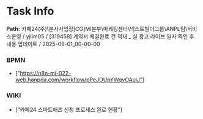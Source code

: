 # Task Info

**Path:** 카페24(주)\본사사업장\[CG]MI본부\마케팅센터\넥스트빌더그룹\ANPL팀\서비스운영 / yjlim05 / [319458] 계약서 체결완료 건 적재 _ 실 광고 라이브 일자 확인 후 내용 업데이트 / 2025-09-01_00-00-00

### BPMN
- ["https://n8n-mi-022-web.hanpda.com/workflow/pPeJOUpYWqvOAuiJ"]

### WIKI
- ["카페24 스마트애즈 신청 프로세스 완료 현황"]

